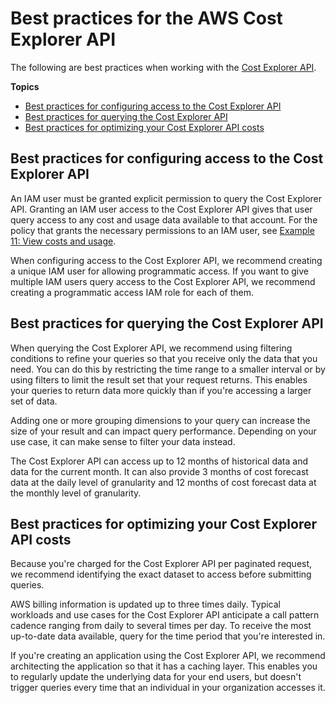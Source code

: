 # Best practices for the AWS Cost Explorer API<a name="ce-api-best-practices"></a>

The following are best practices when working with the [Cost Explorer API](https://docs.aws.amazon.com/aws-cost-management/latest/APIReference/API_Operations_AWS_Cost_Explorer_Service.html)\.

**Topics**
+ [Best practices for configuring access to the Cost Explorer API](#ce-api-best-practices-access)
+ [Best practices for querying the Cost Explorer API](#ce-api-best-practices-query)
+ [Best practices for optimizing your Cost Explorer API costs](#ce-api-best-practices-optimize-costs)

## Best practices for configuring access to the Cost Explorer API<a name="ce-api-best-practices-access"></a>

An IAM user must be granted explicit permission to query the Cost Explorer API\. Granting an IAM user access to the Cost Explorer API gives that user query access to any cost and usage data available to that account\. For the policy that grants the necessary permissions to an IAM user, see [Example 11: View costs and usage](billing-example-policies.md#example-policy-ce-api)\.

When configuring access to the Cost Explorer API, we recommend creating a unique IAM user for allowing programmatic access\. If you want to give multiple IAM users query access to the Cost Explorer API, we recommend creating a programmatic access IAM role for each of them\.

## Best practices for querying the Cost Explorer API<a name="ce-api-best-practices-query"></a>

When querying the Cost Explorer API, we recommend using filtering conditions to refine your queries so that you receive only the data that you need\. You can do this by restricting the time range to a smaller interval or by using filters to limit the result set that your request returns\. This enables your queries to return data more quickly than if you're accessing a larger set of data\.

Adding one or more grouping dimensions to your query can increase the size of your result and can impact query performance\. Depending on your use case, it can make sense to filter your data instead\.

The Cost Explorer API can access up to 12 months of historical data and data for the current month\. It can also provide 3 months of cost forecast data at the daily level of granularity and 12 months of cost forecast data at the monthly level of granularity\.

## Best practices for optimizing your Cost Explorer API costs<a name="ce-api-best-practices-optimize-costs"></a>

Because you're charged for the Cost Explorer API per paginated request, we recommend identifying the exact dataset to access before submitting queries\.

AWS billing information is updated up to three times daily\. Typical workloads and use cases for the Cost Explorer API anticipate a call pattern cadence ranging from daily to several times per day\. To receive the most up\-to\-date data available, query for the time period that you're interested in\.

If you're creating an application using the Cost Explorer API, we recommend architecting the application so that it has a caching layer\. This enables you to regularly update the underlying data for your end users, but doesn't trigger queries every time that an individual in your organization accesses it\.